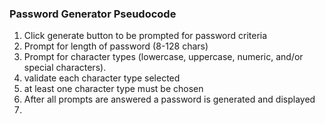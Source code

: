 ### Password Generator Pseudocode

1. Click generate button to be prompted for password criteria
2. Prompt for length of password (8-128 chars)
3. Prompt for character types (lowercase, uppercase, numeric, and/or special characters).
4. validate each character type selected
5. at least one character type must be chosen
6. After all prompts are answered a password is generated and displayed
7.